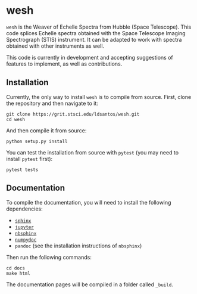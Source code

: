 # wesh

``wesh`` is the Weaver of Echelle Spectra from Hubble (Space Telescope). This code splices Echelle spectra obtained with the Space Telescope Imaging Spectrograph (STIS) instrument. It can be adapted to work with spectra obtained with other instruments as well.

This code is currently in development and accepting suggestions of features to implement, as well as contributions.

Installation
------------

Currently, the only way to install ``wesh`` is to compile from source. First, clone the repository and then navigate to it:
```angular2html
git clone https://grit.stsci.edu/ldsantos/wesh.git
cd wesh
```

And then compile it from source:
```angular2html
python setup.py install
```

You can test the installation from source with ``pytest`` (you may need to install ``pytest`` first):
```angular2html
pytest tests
```

Documentation
-------------

To compile the documentation, you will need to install the following dependencies:
* [``sphinx``](https://www.sphinx-doc.org/)
* [``jupyter``](https://jupyter.org/install)
* [``nbsphinx``](https://nbsphinx.readthedocs.io)
* [``numpydoc``](https://numpydoc.readthedocs.io)
* ``pandoc`` (see the installation instructions of ``nbsphinx``)

Then run the following commands:
```angular2html
cd docs
make html
```

The documentation pages will be compiled in a folder called `_build`.